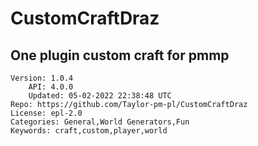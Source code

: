 # CustomCraftDraz
## One plugin custom craft for pmmp
```properties
Version: 1.0.4
    API: 4.0.0
    Updated: 05-02-2022 22:38:48 UTC
Repo: https://github.com/Taylor-pm-pl/CustomCraftDraz
License: epl-2.0
Categories: General,World Generators,Fun
Keywords: craft,custom,player,world
```
